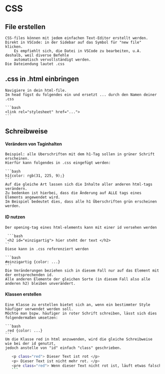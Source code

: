 # CSS

## File erstellen

    CSS-files können mit jedem einfachen Text-Editor erstellt werden.
    Direkt in VSCode: in der Sidebar auf das Symbol für "new file" klicken.
        Es empfiehlt sich, die Datei in VSCode zu bearbeiten, u.A. deshalb, weil diverse Befehle
        automatisch vervollständigt werden.
    Die Dateiendung lautet .css

## .css in .html einbringen

    Navigiere in dein html-file.
    Im head fügst du folgendes ein und ersetzt ... durch den Namen deiner .css

    ```bash
    <link rel="stylesheet" href="...">
    ```


## Schreibweise

#### Verändern von Taginhalten
    Beispiel: alle Überschriften mit dem h1-Tag sollen in grüner Schrift erscheinen.
    Hierfür kann folgendes in .css eingefügt werden:

    ```bash
    h1{color: rgb(31, 225, 9);}
    ```
    Auf die gleiche Art lassen sich die Inhalte aller anderen html-tags verändern.
    Zu bedenken ist hierbei, dass die Änderung auf ALLE tags eines Elements angewendet wird.
    Im Beispiel bedeutet dies, dass alle h1 Überschriften grün erscheinen werden.

#### ID nutzen
    Der opening-tag eines html-elements kann mit einer id versehen werden
     
     ```bash
    `<h2 id="einzigartig"> hier steht der text </h2>
    ``
    Diese kann in .css referenziert werden

    ```bash
    #einzigartig {color: ...}
    ```
    Die Veränderungen beziehen sich in diesem Fall nur auf das Element mit der entsprechenden id.
    Alle anderen Elemente der gleichen Sorte (in diesem Fall also alle anderen h2) bleiben unverändert.

#### Klassen erstellen
    Eine Klasse zu erstellen bietet sich an, wenn ein bestimmter Style häufiger verwendet werden soll.
    Möchte man bspw. häufiger in roter Schrift schreiben, lässt sich dies folgendermaßen umsetzen:

    ```bash
    .red {color: ...}
    ```
    Um die Klasse red in html anzuwenden, wird die gleiche Schreibweise wie bei der id genutzt,
    jedoch anstelle von "id" einfach "class" geschrieben.

 ```bash
    <p class="red"> Dieser Text ist rot </p>
    <p> Dieser Text ist nicht mehr rot. </p>
    <pre class="red"> Wenn dieser Text nicht rot ist, läuft etwas falsch. </pre>
    ```